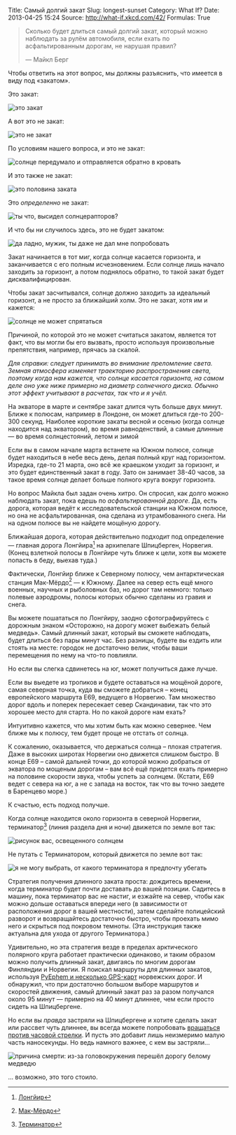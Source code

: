 Title: Самый долгий закат
Slug: longest-sunset
Category: What If?
Date: 2013-04-25 15:24
Source: http://what-if.xkcd.com/42/
Formulas: True

> Сколько будет длиться самый долгий закат, который можно наблюдать за рулём автомобиля, если ехать по асфальтированным дорогам, не нарушая правил?
> 
> — Майкл Берг

Чтобы ответить на этот вопрос, мы должны разъяснить, что имеется в виду под «закатом».

Это закат:

![](/uploads/042-longest-sunset/sunset_yes.png "это закат")

А вот это не закат:

![](/uploads/042-longest-sunset/sunset_touch.png "это не закат")

По условиям нашего вопроса, и это не закат:

![](/uploads/042-longest-sunset/sunset_halfrise_ru.png "солнце передумало и отправляется обратно в кровать")

И это также не закат:

![](/uploads/042-longest-sunset/sunset_not_mitosis_ru.png "это половина заката")

Это _определенно_ не закат:

![](/uploads/042-longest-sunset/sunset_not_egg_ru.png "ты что, высидел солнцерапторов?")

И что бы ни случилось здесь, это не будет закатом:

![](/uploads/042-longest-sunset/sunset_not_square_ru.png "да ладно, мужик, ты даже не дал мне попробовать")

Закат начинается в тот миг, когда солнце касается горизонта, и заканчивается с его полным исчезновением. Если солнце лишь начало заходить за горизонт, а потом поднялось обратно, то такой закат будет дисквалифицирован.

Чтобы закат засчитывался, солнце должно заходить за идеальный горизонт, а не просто за ближайший холм. Это не закат, хотя им и кажется:

![](/uploads/042-longest-sunset/sunset_mountain_ru.png "солнце не может спрятаться")

Причиной, по которой это не может считаться закатом, является тот факт, что вы могли бы его вызвать, просто используя произвольные препятствия, например, прячась за скалой.

_Для справки: следует принимать во внимание преломление света. Земная атмосфера изменяет траекторию распространения света, поэтому когда нам кажется, что солнце касается горизонта, на самом деле оно уже ниже примерно на диаметр солнечного диска. Обычно этот эффект учитывают в расчетах, так что и я учёл._

На экваторе в марте и сентябре закат длится чуть больше двух минут. Ближе к полюсам, например в Лондоне, он может длиться где-то 200-300 секунд. Наиболее короткие закаты весной и осенью (когда солнце находится над экватором), во время равноденствий, а самые  длинные — во время солнцестояний, летом и зимой

Если вы в самом начале марта встанете на Южном полюсе, солнце будет находиться в небе весь день, делая полный круг над горизонтом. Изредка, где-то 21 марта, оно всё же краешком уходит за горизонт, и это будет единственный закат в году. Зато он занимает 38-40 часов, за такое время солнце делает больше полного круга вокруг горизонта.

Но вопрос Майкла был задан очень хитро. Он спросил, как долго можно наблюдать закат, пока едешь по _асфальтированной дороге_. Да, есть дорога, которая ведёт к исследовательской станции на Южном полюсе, но она не асфальтированная, она сделана из утрамбованного снега. Ни на одном полюсе вы не найдете мощёную дорогу.

Ближайшая дорога, которая действительно подходит под определение — главная дорога Лонгйира[^1] на архипелаге Шпицберген, Норвегия. (Конец взлетной полосы в Лонгйире чуть ближе к цели, хотя вы можете попасть в беду, выехав туда.)

Фактически, Лонгйир ближе к Северному полюсу, чем антарктическая станция Мак-Мёрдо[^2] — к Южному. Далее на север есть ещё много военных, научных и рыболовных баз, но дорог там немного: только полевые аэродромы, полосы которых обычно сделаны из гравия и снега.

Вы можете пошататься по Лонгйиру, заодно сфотографируйтесь с дорожным знаком «Осторожно, на дорогу может выбежать белый медведь». Самый длинный закат, который вы сможете наблюдать, будет длиться без пары минут час. Без разницы, будете вы ездить или стоять на месте: городок не достаточно велик, чтобы ваши перемещения по нему на что-то повлияли.

Но если вы слегка сдвинетесь на юг, может получиться даже лучше.

Если вы выедете из тропиков и будете оставаться на мощёной дороге, самая северная точка, куда вы сможете добраться – конец европейского маршрута E69, ведущего в Норвегию. Там множество дорог вдоль и поперек пересекает север Скандинавии, так что это хорошее место для старта. Но по какой дороге нам ехать?

Интуитивно кажется, что мы хотим быть как можно севернее. Чем ближе мы к полюсу, тем будет проще не отстать от солнца.

К сожалению, оказывается, что держаться солнца – плохая стратегия. Даже в высоких широтах Норвегии оно движется слишком быстро. В конце E69 – самой дальней точки, до которой можно добраться от экватора по мощеным дорогам – вам всё ещё придется ехать примерно на половине скорости звука, чтобы успеть за солнцем. (Кстати, E69 ведет с севера на юг, а не с запада на восток, так что вы точно заедете в Баренцево море.)

К счастью, есть подход получше.

Когда солнце находится около горизонта в северной Норвегии, терминатор[^3] (линия раздела дня и ночи) движется по земле вот так:

![](/uploads/042-longest-sunset/sunset_terminator_ru.png "рисунок вас, освещенного солнцем")

Не путать с Терминатором, который движется по земле вот так:

![](/uploads/042-longest-sunset/sunset_terminator_2_ru.png "я не могу выбрать, от какого терминатора я предпочту убегать")

Стратегия получения длинного заката проста: дождитесь времени, когда терминатор будет почти доставать до вашей позиции. Садитесь в машину, пока терминатор вас не настиг, и езжайте на север, чтобы как можно дольше оставаться впереди него (в зависимости от расположения дорог в вашей местности), затем сделайте полицейский разворот и возвращайтесь достаточно быстро, чтобы проехать мимо него и скрыться под покровом темноты. (Эта инструкция также актуальна для ухода от другого Терминатора.)

Удивительно, но эта стратегия везде в пределах арктического полярного круга работает практически одинаково, и таким образом можно получить длинный закат, двигаясь по многим дорогам Финляндии и Норвегии. Я поискал маршруты для длинных закатов, используя [PyEphem и несколько GPS-карт](http://rhodesmill.org/pyephem/) норвежских дорог. И обнаружил, что при достаточно большом выборе маршрутов и скоростей движения, самый длинный закат раз за разом получался около 95 минут — примерно на 40 минут длиннее, чем если просто сидеть на Шпицбергене.

Но если вы _правда_ застряли на Шпицбергене и хотите сделать закат или рассвет чуть длиннее, вы всегда можете попробовать [вращаться против часовой стрелки](http://xkcd.ru/162/). И пусть это добавит лишь неизмеримо малую часть наносекунды. Но ведь намного важнее, с кем вы застряли...

![](/uploads/042-longest-sunset/sunset_spinning.png "причина смерти: из-за головокружения перешёл дорогу белому медведю")

... возможно, это того стоило.

[^1]: [Лонгйир](http://ru.wikipedia.org/wiki/Лонгйир)
[^2]: [Мак-Мёрдо](http://ru.wikipedia.org/wiki/Мак-Мёрдо_(антарктическая_станция))
[^3]: [Терминатор](http://ru.wikipedia.org/wiki/Терминатор_(астрономия))
